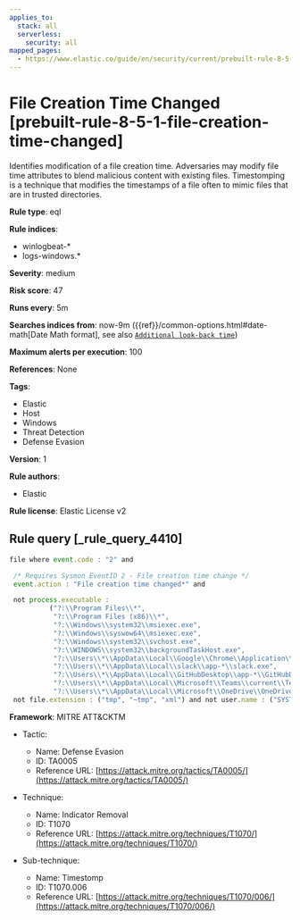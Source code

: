 ```yaml
---
applies_to:
  stack: all
  serverless:
    security: all
mapped_pages:
  - https://www.elastic.co/guide/en/security/current/prebuilt-rule-8-5-1-file-creation-time-changed.html
---
```


# File Creation Time Changed [prebuilt-rule-8-5-1-file-creation-time-changed]

Identifies modification of a file creation time. Adversaries may modify file time attributes to blend malicious content with existing files. Timestomping is a technique that modifies the timestamps of a file often to mimic files that are in trusted directories.

**Rule type**: eql

**Rule indices**:

* winlogbeat-*
* logs-windows.*

**Severity**: medium

**Risk score**: 47

**Runs every**: 5m

**Searches indices from**: now-9m ({{ref}}/common-options.html#date-math[Date Math format], see also [`Additional look-back time`](docs-content://solutions/security/detect-and-alert/create-detection-rule.md#rule-schedule))

**Maximum alerts per execution**: 100

**References**: None

**Tags**:

* Elastic
* Host
* Windows
* Threat Detection
* Defense Evasion

**Version**: 1

**Rule authors**:

* Elastic

**Rule license**: Elastic License v2

## Rule query [_rule_query_4410]

```js
file where event.code : "2" and

 /* Requires Sysmon EventID 2 - File creation time change */
 event.action : "File creation time changed*" and

 not process.executable :
          ("?:\\Program Files\\*",
           "?:\\Program Files (x86)\\*",
           "?:\\Windows\\system32\\msiexec.exe",
           "?:\\Windows\\syswow64\\msiexec.exe",
           "?:\\Windows\\system32\\svchost.exe",
           "?:\\WINDOWS\\system32\\backgroundTaskHost.exe",
           "?:\\Users\\*\\AppData\\Local\\Google\\Chrome\\Application\\chrome.exe",
           "?:\\Users\\*\\AppData\\Local\\slack\\app-*\\slack.exe",
           "?:\\Users\\*\\AppData\\Local\\GitHubDesktop\\app-*\\GitHubDesktop.exe",
           "?:\\Users\\*\\AppData\\Local\\Microsoft\\Teams\\current\\Teams.exe",
           "?:\\Users\\*\\AppData\\Local\\Microsoft\\OneDrive\\OneDrive.exe") and
 not file.extension : ("tmp", "~tmp", "xml") and not user.name : ("SYSTEM", "Local Service", "Network Service")
```

**Framework**: MITRE ATT&CKTM

* Tactic:

    * Name: Defense Evasion
    * ID: TA0005
    * Reference URL: [https://attack.mitre.org/tactics/TA0005/](https://attack.mitre.org/tactics/TA0005/)

* Technique:

    * Name: Indicator Removal
    * ID: T1070
    * Reference URL: [https://attack.mitre.org/techniques/T1070/](https://attack.mitre.org/techniques/T1070/)

* Sub-technique:

    * Name: Timestomp
    * ID: T1070.006
    * Reference URL: [https://attack.mitre.org/techniques/T1070/006/](https://attack.mitre.org/techniques/T1070/006/)



